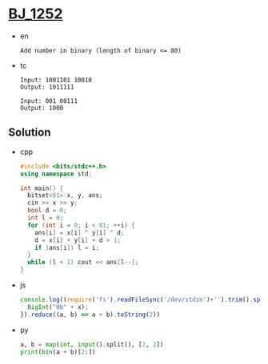 # [BJ_1252](https://acmicpc.net/problem/1252)

* en

  ```en
  Add number in binary (length of binary <= 80)
  ```

* tc

  ```tc
  Input: 1001101 10010
  Output: 1011111

  Input: 001 00111
  Output: 1000
  ```

## Solution

* cpp

  ```cpp
  #include <bits/stdc++.h>
  using namespace std;

  int main() {
    bitset<81> x, y, ans;
    cin >> x >> y;
    bool d = 0;
    int l = 0;
    for (int i = 0; i < 81; ++i) {
      ans[i] = x[i] ^ y[i] ^ d;
      d = x[i] + y[i] + d > 1;
      if (ans[i]) l = i;
    }
    while (l + 1) cout << ans[l--];
  }
  ```

* js

  ```js
  console.log((require('fs').readFileSync('/dev/stdin')+'').trim().split(' ').map(x => {
    BigInt("0b" + x);
  }).reduce((a, b) => a + b).toString(2))
  ```

* py

  ```py
  a, b = map(int, input().split(), [2, 2])
  print(bin(a + b)[2:])
  ```
